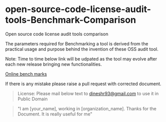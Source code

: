 # open-source-code-license-audit-tools-Benchmark-Comparison
Open source code license audit tools comparison

The parameters required for Benchmarking a tool is derived from the practical usage and purpose behind the invention of these OSS audit tool.



Note: Time to time below link will be udpated as the tool may evolve after each new release bringing new functionalities.

[Online  bench marks](https://docs.google.com/spreadsheets/d/1YxF4dPbENRqbEKHx6xeKHnCJUs9fmW13Ye0qXi8CCCc)


If there is any mistake please raise a pull request with corrected document.

>License: Please mail below text to dineshr93@gmail.com to use it in Public Domain

>"I am [your_name], working in [organization_name]. Thanks for the Document. It is really useful for me"

